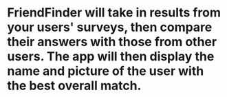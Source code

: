 # FriendFinder will take in results from your users' surveys, then compare their answers with those from other users. The app will then display the name and picture of the user with the best overall match. 